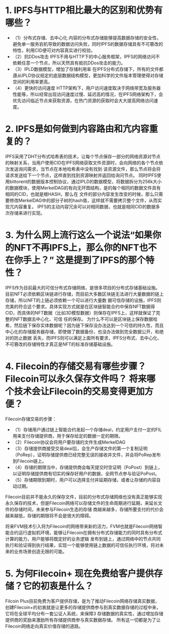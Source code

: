# 1. IPFS与HTTP相比最大的区别和优势有哪些？ 
* （1）分布式存储、去中心化
   内容的分布式存储能够提高数据存储的安全性，避免单一服务宕机导致的数据访问失败，同时IPFS的数据存储具有不可篡改的特性，利用CID便可对内容真实进行校验。
* （2）抗DDos攻击
   IPFS不用与HTTP下的中心服务框架，IPFS的网络访问不依赖任意一个节点，所以天然具有抵抗DDos攻击的能力。
* （3）IPLD数据模型，增加了存储利用率
   在IPFS分布式存储下，所有的文件都遵从IPLD协议规定的底层数据结构模型，更加科学的文件版本管理使得对存储空间的利用率更高。
* （4）更快的访问速度
   HTTP架构下，用户访问速度取决于网络带宽及服务器性能等，所以经常出现访问速度过慢、延迟高的情况，在IPFS网络架构下，会优先访问临近节点来获取资源，在热门资源的获取时会大大提高网络访问速度。
   
# 2. IPFS是如何做到内容路由和亢内容重复的？
IPFS采用了DHT分布式哈希表的技术，让每个节点保存一部分的网络资源对节点的映射关系，当用户使用CID在IPFS网络获取文件资源时，会向网络的各个节点依次发送询问需求，当节点在本地哈希表中没有找到
该资源文件，那么节点将会将请求发送给下一个节点，这样直到找到资源映射并返回给询问节点。
同时IPFS使用bittorent的数据版本控制协议，通过IPLD的数据模型，将数据拆分为256k大小的数据模块，使用MerkelDAG的有向无环图结构，是的每个相同的数据文件具有相同的CID，也就是根HASH，那么在
文件的部分内容发生改变的时候，那么只需要修改MerkelDAG中的部分子树的hash值，这样就不需要拷贝整个文件，从而实现亢内容重复。
IPFS的主动内容冗余可以对相同数据，也就是相同CID的数据多次存储来进行实现。

# 3. 为什么网上流行这么一个说法“如果你的NFT不再IPFS上，那么你的NFT也不在你手上？” 这是提到了IPFS的那个特性？
IPFS作为目前最大的可信分布式存储网络，是很多项目的分布式存储基础设施。目前NFT必须依赖区块链进行存储，而目前大多数区块链无法进行大量数据的链上存储，所以NFT的上链必须依赖一个可以进行大量数
据可信存储的设施，IPFS则完美的符合这个要求。具体实现方式就是在区块链智能合约中保存NFT数据得CID，而具体的NFT数据（比如3D模型数据）则保存在IPFS上，这样就保证了完整的NFT数据去中心化、可信
任的保存。
为什么不可以是区块链上保存数据哈希，然后链下保存实体数据呢？因为链下保存没办法达到一个可信的持久性，而且中心化的存储服务器存储，即使做了数据备份，也没办法做到完全数据公开，和绝对的防止数据
丢失，而IPFS则可以满足上面所有要求，IPFS分布式、去中心化、不可篡改的存储特性才真正是NFT的标准存储基础设施。

# 4. Filecoin的存储交易有哪些步骤？ Filecoin可以永久保存文件吗？ 将来哪个技术会让Filecoin的交易变得更加方便？
Filecoin存储交易的步骤：
* （1）存储用户通过链上智能合约发起一个存储deal，约定用户支付一定的FIL用来支付存储提供商，用于保存给定的数据一定的期限。
* （2）Filecoin协议会将用户要存储的文件生成MerkelDAG
* （3）存储提供商接受交易deal后，会生产存储文件的第一个复制证明（PoRep），证明存储提供商已经完整无误的接收并文件，并会将PoRep发布到Filecoin链上。
* （4）存储的期限当中，存储提供商会每天提交时空证明（PoPost）到链上，以证明存储提供商有切实的保存好用户的数据，全网节点参与验证PoPost。
* （5）存储期限到期时，用户可以选择支付并延期存储，或者让存储的内容自动过期。

Filecoin目前并不能永久的保存文件，目前的分布式存储网络也没有真正能够实现永久保存的技术，但是Filecoin网络可以存储文件的生命周期进行延期，来延长文件的存储时间，未来参与Filecoin生态的存储
商越来越多，存储所要支付的代价会越来越低，存储的期限将不会是很大的障碍。

将来FVM技术引入将为Filecoin的网络带来新的活力，FVM也就是Filecoin网络智能合约运行虚拟机环境，能够让Filecoin在拥有分布式存储能力的同时具有分布式计算的能力，用户能够将既定好的业务逻辑
发布到链上，通过网络中的节点共同执行和验证得到执行结果，实现一个能够使用链上数据的可信任执行环境，将对未来的业务场景创造无限的可能。


# 5. 为何Filecoin+ 现在免费给客户提供存储？它的初衷是什么？
Filcoin Plus目前免费为客户提供存储，是为了推动Filecoin网络存储真实数据，创建Filecoin+的初衷就是让更多的存储提供商参与到真实数据存储的过程中来，它将在全球平均分布一套公证人系统，来保障3
存储数据的真实性，通过增加存储提供商的奖励来激励所有存储提供商参与真实数据存储。
所有这一切都是为了让Filecoin网络走向真实价值存储的道路。
